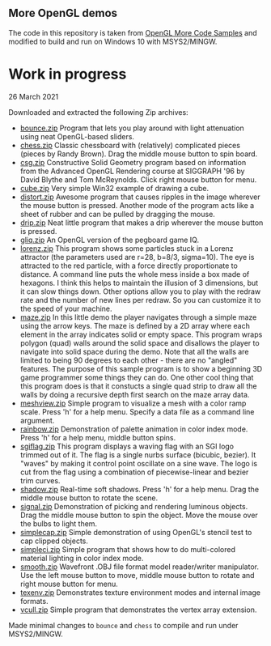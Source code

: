 ## More OpenGL demos

The code in this repository is taken from [OpenGL More Code Samples](https://www.opengl.org/archives/resources/code/samples/more_samples/)
and modified to build and run on Windows 10 with MSYS2/MINGW.

# Work in progress

26 March 2021

Downloaded and extracted the following Zip archives:

* [bounce.zip](https://www.opengl.org/archives/resources/code/samples/more_samples/bounce.zip) Program that lets you play around with light attenuation using neat OpenGL-based sliders.
* [chess.zip](https://www.opengl.org/archives/resources/code/samples/more_samples/chess.zip) Classic chessboard with (relatively) complicated pieces (pieces by Randy Brown). Drag the middle mouse button to spin board.
* [csg.zip](https://www.opengl.org/archives/resources/code/samples/more_samples/csg.zip) Constructive Solid Geometry program based on information from the Advanced OpenGL Rendering course at SIGGRAPH '96 by David Blythe and Tom McReynolds. Click right mouse button for menu.
* [cube.zip](https://www.opengl.org/archives/resources/code/samples/more_samples/cube.zip) Very simple Win32 example of drawing a cube.
* [distort.zip](https://www.opengl.org/archives/resources/code/samples/more_samples/distort.zip) Awesome program that causes ripples in the image wherever the mouse button is pressed. Another mode of the program acts like a sheet of rubber and can be pulled by dragging the mouse.
* [drip.zip](https://www.opengl.org/archives/resources/code/samples/more_samples/drip/drip.zip) Neat little program that makes a drip wherever the mouse button is pressed.
* [gliq.zip](https://www.opengl.org/archives/resources/code/samples/more_samples/gliq.zip) An OpenGL version of the pegboard game IQ.
* [lorenz.zip](https://www.opengl.org/archives/resources/code/samples/more_samples/lorenz.zip) This program shows some particles stuck in a Lorenz attractor (the parameters used are r=28, b=8/3, sigma=10). The eye is attracted to the red particle, with a force directly proportionate to distance. A command line puts the whole mess inside a box made of hexagons. I think this helps to maintain the illusion of 3 dimensions, but it can slow things down. Other options allow you to play with the redraw rate and the number of new lines per redraw. So you can customize it to the speed of your machine.
* [maze.zip](https://www.opengl.org/archives/resources/code/samples/more_samples/maze.zip) In this little demo the player navigates through a simple maze using the arrow keys. The maze is defined by a 2D array where each element in the array indicates solid or empty space. This program wraps polygon (quad) walls around the solid space and disallows the player to navigate into solid space during the demo. Note that all the walls are limited to being 90 degrees to each other - there are no "angled" features. The purpose of this sample program is to show a beginning 3D game programmer some things they can do. One other cool thing that this program does is that it constucts a single quad strip to draw all the walls by doing a recursive depth first search on the maze array data.
* [meshview.zip](https://www.opengl.org/archives/resources/code/samples/more_samples/meshview.zip) Simple program to visualize a mesh with a color ramp scale. Press 'h' for a help menu. Specify a data file as a command line argument.
* [rainbow.zip](https://www.opengl.org/archives/resources/code/samples/more_samples/rainbow.zip) Demonstration of palette animation in color index mode. Press 'h' for a help menu, middle button spins.
* [sgiflag.zip](https://www.opengl.org/archives/resources/code/samples/more_samples/sgiflag.zip) This program displays a waving flag with an SGI logo trimmed out of it. The flag is a single nurbs surface (bicubic, bezier). It "waves" by making it control point oscillate on a sine wave. The logo is cut from the flag using a combination of piecewise-linear and bezier trim curves.
* [shadow.zip](https://www.opengl.org/archives/resources/code/samples/more_samples/shadow.zip) Real-time soft shadows. Press 'h' for a help menu. Drag the middle mouse button to rotate the scene.
* [signal.zip](https://www.opengl.org/archives/resources/code/samples/more_samples/signal.zip) Demonstration of picking and rendering luminous objects. Drag the middle mouse button to spin the object. Move the mouse over the bulbs to light them.
* [simplecap.zip](https://www.opengl.org/archives/resources/code/samples/more_samples/simplecap.zip) Simple demonstration of using OpenGL's stencil test to cap clipped objects.
* [simpleci.zip](https://www.opengl.org/archives/resources/code/samples/more_samples/simpleci.zip) Simple program that shows how to do multi-colored material lighting in color index mode.
* [smooth.zip](https://www.opengl.org/archives/resources/code/samples/more_samples/smooth.zip) Wavefront .OBJ file format model reader/writer manipulator. Use the left mouse button to move, middle mouse button to rotate and right mouse button for menu.
* [texenv.zip](https://www.opengl.org/archives/resources/code/samples/more_samples/texenv.zip) Demonstrates texture environment modes and internal image formats.
* [vcull.zip](https://www.opengl.org/archives/resources/code/samples/more_samples/vcull.zip) Simple program that demonstrates the vertex array extension.

Made minimal changes to `bounce` and `chess` to compile and run under MSYS2/MINGW.


